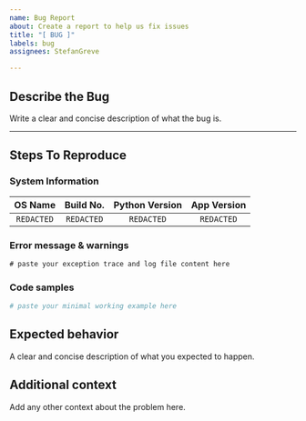 ```yaml
---
name: Bug Report
about: Create a report to help us fix issues
title: "[ BUG ]"
labels: bug
assignees: StefanGreve

---
```


## Describe the Bug

Write a clear and concise description of what the bug is.

---

## Steps To Reproduce

### System Information

| OS Name    | Build No.  | Python Version | App Version |
|:----------:|:----------:|:--------------:|:-----------:|
| `REDACTED` | `REDACTED` |  `REDACTED`    |  `REDACTED` |

### Error message & warnings

```txt
# paste your exception trace and log file content here
```

### Code samples

```python
# paste your minimal working example here
```

## Expected behavior

A clear and concise description of what you expected to happen.

## Additional context

Add any other context about the problem here.
